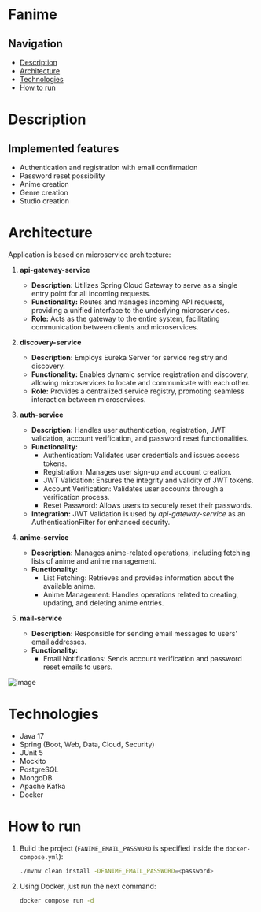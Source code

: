 # Fanime

## Navigation
- [Description](#Description)
- [Architecture](#Architecture)
- [Technologies](#Technologies)
- [How to run](#How-to-run)

# Description
## Implemented features

- Authentication and registration with email confirmation
- Password reset possibility
- Anime creation
- Genre creation
- Studio creation

# Architecture
Application is based on microservice architecture:
1. **api-gateway-service**
   - **Description:** Utilizes Spring Cloud Gateway to serve as a single entry point for all incoming requests.
   - **Functionality:** Routes and manages incoming API requests, providing a unified interface to the underlying microservices.
   - **Role:** Acts as the gateway to the entire system, facilitating communication between clients and microservices.

2. **discovery-service**
   - **Description:** Employs Eureka Server for service registry and discovery.
   - **Functionality:**  Enables dynamic service registration and discovery, allowing microservices to locate and communicate with each other.
   - **Role:** Provides a centralized service registry, promoting seamless interaction between microservices.

3. **auth-service**
   - **Description:** Handles user authentication, registration, JWT validation, account verification, and password reset functionalities.
   - **Functionality:**
     - Authentication: Validates user credentials and issues access tokens.
     - Registration: Manages user sign-up and account creation.
     - JWT Validation: Ensures the integrity and validity of JWT tokens.
     - Account Verification: Validates user accounts through a verification process.
     - Reset Password: Allows users to securely reset their passwords.
   - **Integration:** JWT Validation is used by *api-gateway-service* as an AuthenticationFilter for enhanced security.

4. **anime-service**
   - **Description:** Manages anime-related operations, including fetching lists of anime and anime management.
   - **Functionality:**
     - List Fetching: Retrieves and provides information about the available anime.
     - Anime Management: Handles operations related to creating, updating, and deleting anime entries.

5. **mail-service**
   - **Description:** Responsible for sending email messages to users' email addresses.
   - **Functionality:**
     - Email Notifications: Sends account verification and password reset emails to users.

![image](https://github.com/stempz101/fanime-microservices/assets/59826158/ec55885b-1fcf-4384-8b38-50565fec8ef7)

# Technologies
- Java 17
- Spring (Boot, Web, Data, Cloud, Security)
- JUnit 5
- Mockito
- PostgreSQL
- MongoDB
- Apache Kafka
- Docker

# How to run
1. Build the project (`FANIME_EMAIL_PASSWORD` is specified inside the `docker-compose.yml`):
   ```bash
   ./mvnw clean install -DFANIME_EMAIL_PASSWORD=<password>
   ```
2. Using Docker, just run the next command:
   ```bash
   docker compose run -d
   ```
